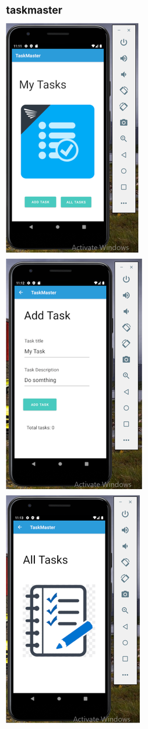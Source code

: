 # taskmaster



![image description](MainActivity.PNG)

![image description](AddTask.PNG)

![image description](AllTasks.PNG)